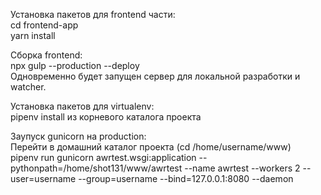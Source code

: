 Установка пакетов для frontend части:  
cd frontend-app  
yarn install 

Сборка frontend:  
npx gulp --production --deploy  
Одновременно будет запущен сервер для локальной разработки и watcher.

Установка пакетов для virtualenv:  
pipenv install из корневого каталога проекта

Заупуск gunicorn на production:  
Перейти в домашний каталог проекта (cd /home/username/www)    
pipenv run gunicorn awrtest.wsgi:application --pythonpath=/home/shot131/www/awrtest --name awrtest --workers 2 --user=username --group=username --bind=127.0.0.1:8080 --daemon